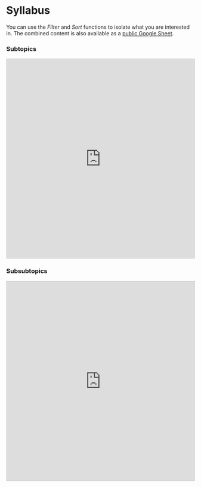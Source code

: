# Syllabus

You can use the *Filter* and *Sort* functions to isolate what you are interested in. The combined content is also available as a [public Google Sheet](https://docs.google.com/spreadsheets/d/1PSq1i1GN4nzsgtyQxd9-HeMe9TKN5AX3osdE8KoAZpU/edit?pli=1#gid=0).

### Subtopics

<iframe class="airtable-embed" src="https://airtable.com/embed/shrFi7evwtyD7Gbfe?backgroundColor=blue&viewControls=on" frameborder="0" onmousewheel="" width="100%" height="533" style="background: transparent; border: 1px solid #ccc;"></iframe>

### Subsubtopics

<iframe class="airtable-embed" src="https://airtable.com/embed/shrYFyvck4t7fij3P?backgroundColor=blue&viewControls=on" frameborder="0" onmousewheel="" width="100%" height="533" style="background: transparent; border: 1px solid #ccc;"></iframe>